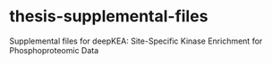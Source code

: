 # thesis-supplemental-files
Supplemental files for deepKEA: Site-Specific Kinase Enrichment for Phosphoproteomic Data
